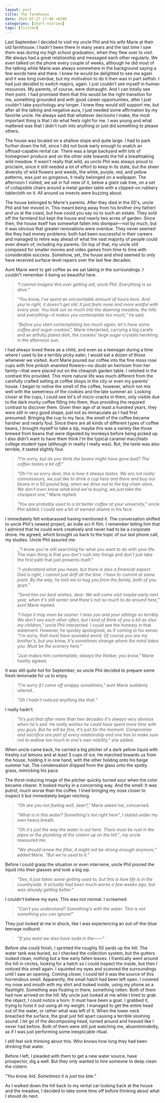 ```yaml
---
layout: post
title: The farmhouse
date: 2025-07-27 17:00 +0200
categories: [short-stories]
tags: [fiction]
---
```


Last September I decided to visit my uncle Phil and his wife Marie at their old farmhouse. I hadn't been there in many years and the last time I saw them was during my high school graduation, when they flew over to visit. We always had a great relationship and messaged each other regularly. We even talked on the phone every couple of weeks, although he did most of the talking while Marie was always somewhere in the background saying a few words here and there. I knew he would be delighted to see me again and it was long overdue, but my motivation to do it then was in part selfish. I had just decided to switch majors, again. I just couldn't see myself in human resources. My parents, of course, were distraught. And I can totally see their point. I had promised them that this would be the right transition for me, something grounded and with good career opportunities, after I just couldn't take psychology any longer. I knew they would still support me, but after all the talking and negative aura, I just needed some affirmation by my favorite uncle. He always said that whatever decisions I make, the most important thing is that I do what feels right for me. I was young and what mattered was that I didn't rush into anything or just did something to please others. 

The house was located on a shallow slope and quite large. I had to park further down the hill, since I did not book early enough to snatch an offroad-capable rental car. There was a large backyard with lots of homegrown produce and on the other side towards the hill a breathtaking wild meadow. It wasn't really that wild, as uncle Phil was always proud to proclaim, since it still needed a lot of effort to keep in its state, but the sheer diversity of wild flowers and weeds, the white, purple, red, and yellow patterns, was just so gorgeous, it really belonged on a wallpaper. The afternoon I visited, we sat in full view of it, below a giant oak tree, on a set of collapsible chairs around a metal garden table with a clipped-on rubbery tablecloth on it. All around us insects were buzzing about.

The house belonged to Marie's parents. After they died in the 00's, uncle Phil and her moved in. This meant being away from his brother (my father) and us at the coast, but how could you say no to such an estate. They sold off the farmland but kept the house and nearly two acres of garden.  Since then, the house itself has somewhat fallen into disrepair—not by much, but it was obvious that greater renovations were overdue. They never seemed like they had money problems: both had been successful in their careers and managed to retire way ahead of what the vast majority of people could even dream of, including my parents. On top of that, my uncle still composed for smaller movies and video games from time to time with considerable success. Somehow, yet, the house and shed seemed to only have received surface-level repairs over the last few decades.

Aunt Marie went to get coffee as we sat taking in the surroundings. I couldn't remember it being so beautiful here.

>
> _"I cannot imagine this ever getting old, uncle Phil. Everything is so alive."_
>
> _"You know, I've spent an uncountable amount of hours here. And you're right, it doesn't get old. It just feels more and more wistful with every year. You look out so much into the dawning meadow, the hills and everything—it makes you contemplate too much,"_ he said.
>
> _"Before you start contemplating too much again, let's have some coffee and sugar-cookies",_ Marie interjected, carrying a big carafe and an artfully plated dish, the cookies' large sugar crystals twinkling in the afternoon sun.

I had always loved these as a child, and even as a teenager during a time where I used to be a terribly picky eater, I would eat a dozen of those whenever we visited. Aunt Marie poured our coffee into the fine moss rose cups with fine pinkish enamled flowers—no doubt an heirloom from her family—that were placed out on the cheapish garden table. I relished in the contrast this provided. This more natural life was much different from the carefully crafted setting at coffee shops in the city or even my parents' house. I began to notive the smell of the coffee, however, which not mix well with the sweetness of the cookies and the late summer air. Looking closer at the cups, I could see lot's of micro-cracks in them, only visible due to the dark murky coffee filling into them, thus providing the required contrast to discover them. Given their age of at least a hundred years, they were still in very good shape, just not as immaculate as I had first presumed. Bringing the cup to my face, the smell of the coffee became harsher and nearly foul. Since there are all kinds of different types of coffee beans, I brought myself to take a sip, maybe this was a variety like those brewed from beans that were digested by monkeys before being picked up. I also didn't want to have them think I'm the typical caramel macchiato college student type (although in reality I really was). But, the taste was also terrible, it tasted slightly foul.

> _"I'm sorry, but do you think the beans might have gone bad? The coffee tastes a bit off."_
>
> _"Oh I'm so sorry dear, this is how it always tastes. We are not really connoisseurs, we just like to drink a cup here and there and buy our beans in a 50 pound bag, when we drive out to the big chain store. We don't even know what kind we're buying, we just take the cheapest one,"_ Marie replied.
>
> _"You are probably used to a lot better coffee at your university,"_ uncle Phil added. I could see a bit of earnest shame in his face.

I immediately felt embarassed having mentioned it. The conversation shifted to uncle Phil's newest project, an indie sci-fi film. I remember telling him that I admired that he could work creatively and never had to be a corporate drone. He agreed, which brought us back to the topic of our last phone call, my studies. Uncle Phil assured me:

> _"I know you're still searching for what you want to do with your life. The main thing is that you don't rush into things and don't just take the first path that just presents itself."
>
> _"I understand what you mean, but there is also a financial aspect. Dad is right, I cannot just drift all the time. I have to commit at some point. By the way, he told me to hug you from the family, both of you guys."_
>
> _"Send him our best wishes, dear. We will come visit maybe early next year, when it's still winter and there's not so much to do around here,"_ aunt Marie replied.
>
> _"I hope it may even be sooner. I miss you and your siblings so terribly. We don't see each other often, but I kind of think of you a bit as also my children,"_ uncle Phil interjected. I could see the honesty in that statement. However, he quickly apologized, as if coming to his sense:
> _"I'm sorry, that must have sounded weird. Of course you are my brother's, but you know, It's sometimes strange where the mind takes you. Must be the scenery here."_
>
> _"Just makes him contemplate, always the thinker, you know,"_ Marie hastily agreed.

It was still quite hot for September, so uncle Phil decided to prepare some fresh lemonade for us to enjoy. 

> _"I'm sorry if I come off snappy sometimes,"_ aunt Marie suddenly uttered..
>
> _"Oh I hadn't noticed anything like that."_

I really hadn't. 

> _"It's just that after more than two decades it's always very obvious when he's sad. He really wishes he could have spent more time with you guys. But he will be fine, it's just for the moment. Compromise and sacrifice are part of every relationship and one has to make sure not to wallow too much in one's own nobility,"_ she added.

When uncle came back, he carried a big pitcher of a dark yellow liquid with freshly cut lemons and at least 3 cups of ice. He marched towards us from the house, holding it in one hand, with the other holding onto his beige summer hat. The condensation dripped from the glass onto the spotty grass, mimicking his pace.

The thirst-inducing image of the pitcher quickly turned sour when the color became clearer. It looked murky in a concerning way. And the smell: It was putrid, much worse than the coffee. I tried bringing my nose closer to inspect it but immediately began retching.

> _"Oh are you not feeling well, dear?,"_ Marie asked me, concerned.
>
> _"What is in this water? Something's not right here"_, I stated under my own heavy breath.
>
> _"Oh it's just the way the water is out here. There must be rust in the pipes or the plumbing at the cistern up on the hill."_, my uncle reassured me.
>
> _"We should renew the filter, it might not be strong enough anymore,"_ added Marie.
> _"But we're used to it."_

Before I could grasp the situation or even intervene, uncle Phil poured the liquid into their glasses and took a big sip.

> _"See, it just takes some getting used to, but this is how life is in the countryside. It actually had been much worse a few weeks ago, but was already getting better."_

I couldn't believe my eyes. This was not normal. I screamed:

> _"Can't you understand? Something's with the water. This is not something you can ignore!"_

They just looked at me in shock, like I was experiencing an out-of-the-blue teenage outburst.

> _"If you want we also have soda in the——"_

Before she could finish, I sprinted the roughly 50 yards up the hill. The water tank was buried, so I checked the collection system, but the gutters looked clean, nothing but a few early fallen leaves. I frantically went around the hill in circles, looking for a hatch so I could inspect the inside, but then I noticed this smell again. I squinted my eyes and scanned the surroundings until I saw an opening. Coming closer, I could tell it was the source of this horrendous smell. Apparently, the small hatch had been left open. I covered my nose and mouth with my shirt and looked inside, using my phone as a flashlight. Something was floating in there, something rotten. Both of them had now arrived on the hill. My uncle just looked at me while I tried to grab the object, I could notice a horn. It must have been a goat. I grabbed it, trying to hoist it out using all my weight. I managed to get the entire head out of the water, or rather what was left of it. When the lower neck breached the surface, the goat just fell apart causing a terrible sloshing sound. I let go of the decomposing head, turned around and heaved like I never had before. Both of them were still just watching me, absentmindedly, as if I was just performing some inexplicable ritual.

I still feel sick thinking about this. Who knows how long they had been drinking that water.

Before I left, I pleaded with them to get a new water source, have prospector, dig a well. But they only wanted to hire someone to deep clean the cistern.

_"You know, kid. Sometimes it is just too late."_

As I walked down the hill back to my rental car looking back at the house and the meadow, I decided to take some time off before thinking about what I should do next.
